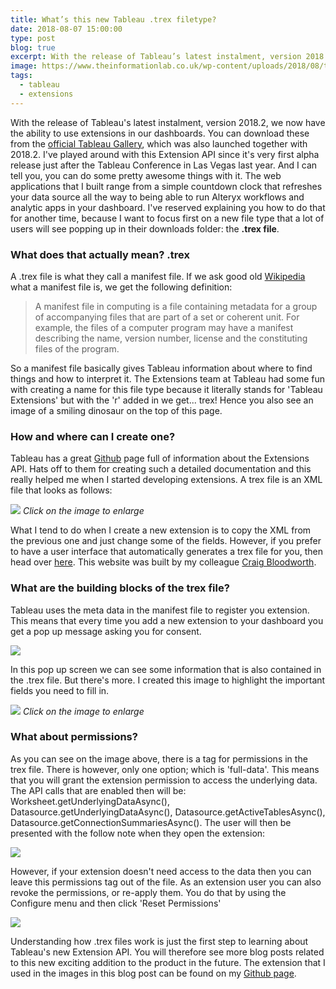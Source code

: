 ```yaml
---
title: What’s this new Tableau .trex filetype?
date: 2018-08-07 15:00:00
type: post
blog: true
excerpt: With the release of Tableau’s latest instalment, version 2018.2, we now have the ability to use extensions in our dashboards. With extension we also see a new file extension appearing. Read all about it in this blog post!
image: https://www.theinformationlab.co.uk/wp-content/uploads/2018/08/tilBlog.png
tags:
  - tableau
  - extensions
---
```


With the release of Tableau's latest instalment, version 2018.2, we now have the ability to use extensions in our dashboards. You can download these from the [official Tableau Gallery](https://extensiongallery.tableau.com/), which was also launched together with 2018.2. I've played around with this Extension API since it's very first alpha release just after the Tableau Conference in Las Vegas last year. And I can tell you, you can do some pretty awesome things with it. The web applications that I built range from a simple countdown clock that refreshes your data source all the way to being able to run Alteryx workflows and analytic apps in your dashboard. I've reserved explaining you how to do that for another time, because I want to focus first on a new file type that a lot of users will see popping up in their downloads folder: the **.trex file**.

### What does that actually mean? .trex

A .trex file is what they call a manifest file. If we ask good old [Wikipedia](https://en.wikipedia.org/wiki/Manifest_file) what a manifest file is, we get the following definition:

> A manifest file in computing is a file containing metadata for a group of accompanying files that are part of a set or coherent unit. For example, the files of a computer program may have a manifest describing the name, version number, license and the constituting files of the program.

So a manifest file basically gives Tableau information about where to find things and how to interpret it. The Extensions team at Tableau had some fun with creating a name for this file type because it literally stands for 'Tableau Extensions' but with the 'r' added in we get... trex! Hence you also see an image of a smiling dinosaur on the top of this page.

### How and where can I create one?

Tableau has a great [Github](https://github.com/tableau/extensions-api) page full of information about the Extensions API. Hats off to them for creating such a detailed documentation and this really helped me when I started developing extensions. A trex file is an XML file that looks as follows:

[![](https://res.cloudinary.com/dmim37dbf/image/upload/v1533634619/trexExample.png)](https://res.cloudinary.com/dmim37dbf/image/upload/v1533634619/trexExample.png)
_Click on the image to enlarge_

What I tend to do when I create a new extension is to copy the XML from the previous one and just change some of the fields. However, if you prefer to have a user interface that automatically generates a trex file for you, then head over [here](http://extensions.theinformationlab.co.uk/). This website was built by my colleague [Craig Bloodworth](https://twitter.com/craigbloodworth).

### What are the building blocks of the trex file?

Tableau uses the meta data in the manifest file to register you extension. This means that every time you add a new extension to your dashboard you get a pop up message asking you for consent.

![](https://www.theinformationlab.co.uk/wp-content/uploads/2018/08/Screen-Shot-2018-08-07-at-10.04.54.png)

In this pop up screen we can see some information that is also contained in the .trex file. But there's more. I created this image to highlight the important fields you need to fill in.

[![](https://res.cloudinary.com/dmim37dbf/image/upload/v1533634330/tilBlog2.png)](https://res.cloudinary.com/dmim37dbf/image/upload/v1533634330/tilBlog2.png)
_Click on the image to enlarge_

### What about permissions?

As you can see on the image above, there is a tag for permissions in the trex file. There is however, only one option; which is 'full-data'. This means that you will grant the extension permission to access the underlying data. The API calls that are enabled then will be: Worksheet.getUnderlyingDataAsync(), Datasource.getUnderlyingDataAsync(), Datasource.getActiveTablesAsync(), Datasource.getConnectionSummariesAsync(). The user will then be presented with the follow note when they open the extension:

![](https://www.theinformationlab.co.uk/wp-content/uploads/2018/08/Screen-Shot-2018-08-07-at-10.45.09.png)

However, if your extension doesn't need access to the data then you can leave this permissions tag out of the file. As an extension user you can also revoke the permissions, or re-apply them. You do that by using the Configure menu and then click 'Reset Permissions'

![](https://www.theinformationlab.co.uk/wp-content/uploads/2018/08/Screen-Shot-2018-08-07-at-10.46.30.png)

Understanding how .trex files work is just the first step to learning about Tableau's new Extension API. You will therefore see more blog posts related to this new exciting addition to the product in the future. The extension that I used in the images in this blog post can be found on my [Github page](https://github.com/andre347/tableau_description_extension).
